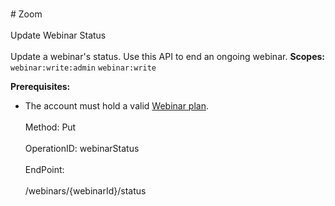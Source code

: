 <br>#     Zoom</br>
<br>Update Webinar Status</br>
<br>Update a webinar's status. Use this API to end an ongoing webinar.
**Scopes:** `webinar:write:admin` `webinar:write`
 
**Prerequisites:**
* The account must hold a valid [Webinar plan](https://zoom.us/webinar).</br>
<br>Method: Put</br>
<br>OperationID: webinarStatus</br>
<br>EndPoint:</br>
<br>/webinars/{webinarId}/status</br>
